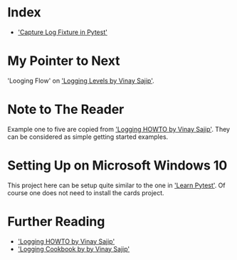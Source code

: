 # Index

- ['Capture Log Fixture in Pytest'](../learnpytest/test_log.py)

# My Pointer to Next

'Looging Flow' on ['Logging Levels by Vinay Sajip'](https://docs.python.org/3/howto/logging.html#logging-levels).

# Note to The Reader

Example one to five are copied from ['Logging HOWTO by Vinay Sajip'](https://docs.python.org/3/howto/logging.html). They
can be considered as simple getting started examples.


# Setting Up on Microsoft Windows 10

This project here can be setup quite similar to the one in ['Learn Pytest'](../learnpytest/readme.md). Of
course one does not need to install the cards project.

# Further Reading

- ['Logging HOWTO by Vinay Sajip'](https://docs.python.org/3/howto/logging.html)
- ['Logging Cookbook by by Vinay Sajip'](https://docs.python.org/3/howto/logging-cookbook.html)

